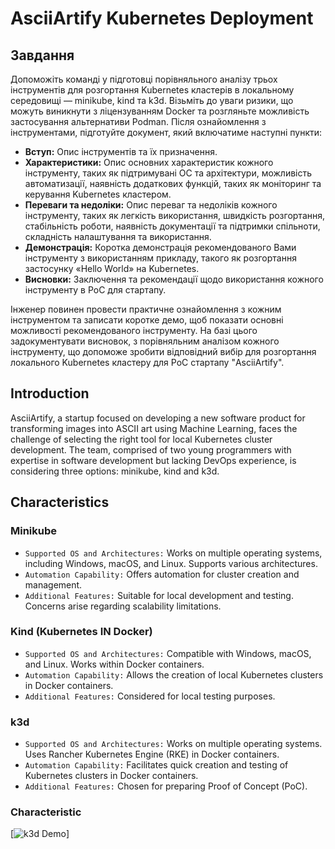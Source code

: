 # AsciiArtify Kubernetes Deployment

## Завдання
Допоможіть команді у підготовці порівняльного аналізу трьох інструментів для розгортання Kubernetes кластерів в локальному середовищі — minikube, kind та k3d. Візьміть до уваги ризики, що можуть виникнути з ліцензуванням Docker та розгляньте можливість застосування альтернативи Podman. Після ознайомлення з інструментами, підготуйте документ, який включатиме наступні пункти:

- **Вступ:** Опис інструментів та їх призначення.  
- **Характеристики:** Опис основних характеристик кожного інструменту, таких як підтримувані ОС та архітектури, можливість автоматизації, наявність додаткових функцій, таких як моніторинг та керування Kubernetes кластером.  
- **Переваги та недоліки:** Опис переваг та недоліків кожного інструменту, таких як легкість використання, швидкість розгортання, стабільність роботи, наявність документації та підтримки спільноти, складність налаштування та використання.  
- **Демонстрація:** Коротка демонстрація рекомендованого Вами інструменту з використанням прикладу, такого як розгортання застосунку «Hello World» на Kubernetes.
- **Висновки:** Заключення та рекомендації щодо використання кожного інструменту в PoC для стартапу.  

Інженер повинен провести практичне ознайомлення з кожним інструментом та записати коротке демо, щоб показати основні можливості рекомендованого інструменту. На базі цього задокументувати висновок, з порівняльним аналізом кожного інструменту, що допоможе зробити відповідний вибір для розгортання локального Kubernetes кластеру для PoC стартапу "AsciiArtify".

## Introduction
AsciiArtify, a startup focused on developing a new software product for transforming images into ASCII art using Machine Learning, faces the challenge of selecting the right tool for local Kubernetes cluster development. The team, comprised of two young programmers with expertise in software development but lacking DevOps experience, is considering three options: minikube, kind and k3d.

## Characteristics
### Minikube
- `Supported OS and Architectures:` Works on multiple operating systems, including Windows, macOS, and Linux. Supports various architectures.  
- `Automation Capability:` Offers automation for cluster creation and management.
- `Additional Features:` Suitable for local development and testing. Concerns arise regarding scalability limitations.  

### Kind (Kubernetes IN Docker)
- `Supported OS and Architectures:` Compatible with Windows, macOS, and Linux. Works within Docker containers.  
- `Automation Capability:` Allows the creation of local Kubernetes clusters in Docker containers.  
- `Additional Features:` Considered for local testing purposes.

### k3d
- `Supported OS and Architectures:` Works on multiple operating systems. Uses Rancher Kubernetes Engine (RKE) in Docker containers.
- `Automation Capability:` Facilitates quick creation and testing of Kubernetes clusters in Docker containers.
- `Additional Features:` Chosen for preparing Proof of Concept (PoC).

### Characteristic



[![k3d Demo](https://asciinema.org/a/gwmbcxL3smcfA7pyMjSpGikFw.svg)]